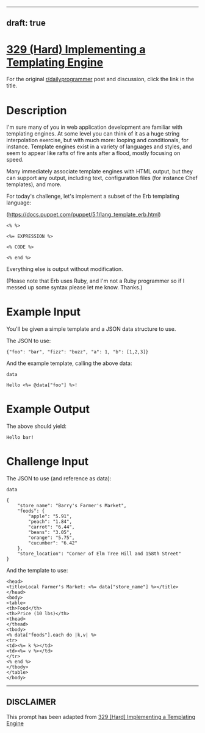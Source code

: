 ---
draft: true
----

# [329 (Hard) Implementing a Templating Engine](https://www.reddit.com/r/dailyprogrammer/comments/6xfdv3/20170901_challenge_329_hard_implementing_a/)

For the original [r/dailyprogrammer](https://www.reddit.com/r/dailyprogrammer/) post and discussion, click the link in the title.

# Description
I'm sure many of you in web application development are familiar with templating engines. At some level you can think of it as a huge string interpolation exercise, but with much more: looping and conditionals, for instance. Template engines exist in a variety of languages and styles, and seem to appear like rafts of fire ants after a flood, mostly focusing on speed. 

Many immediately associate template engines with HTML output, but they can support any output, including text, configuration files (for instance Chef templates), and more. 

For today's challenge, let's implement a subset of the Erb templating language:

(https://docs.puppet.com/puppet/5.1/lang_template_erb.html)

```
<% %>
```

```
<%= EXPRESSION %>
```

```
<% CODE %>
```

```
<% end %>
```
Everything else is output without modification. 

(Please note that Erb uses Ruby, and I'm not a Ruby programmer so if I messed up some syntax please let me know. Thanks.)

# Example Input
You'll be given a simple template and a JSON data structure to use. 

The JSON to use:


```
{"foo": "bar", "fizz": "buzz", "a": 1, "b": [1,2,3]}
```
And the example template, calling the above data:


```
data
```

```
Hello <%= @data["foo"] %>!
```
# Example Output
The above should yield:


```
Hello bar!
```
# Challenge Input
The JSON to use (and reference as data):


```
data
```

```
{
    "store_name": "Barry's Farmer's Market",
    "foods": {
        "apple": "5.91",
        "peach": "1.84",
        "carrot": "6.44",
        "beans": "3.05",
        "orange": "5.75",
        "cucumber": "6.42"
    },
    "store_location": "Corner of Elm Tree Hill and 158th Street"
}
```
And the template to use:


```
<head>
<title>Local Farmer's Market: <%= data["store_name"] %></title>
</head>
<body>
<table>
<th>Food</th>
<th>Price (10 lbs)</th>
<thead>
</thead>
<tbody>
<% data["foods"].each do |k,v| %>
<tr>
<td><%= k %></td>
<td><%= v %></td>
</tr>
<% end %>
</tbody>
</table>
</body>
```

----
## **DISCLAIMER**
This prompt has been adapted from [329 [Hard] Implementing a Templating Engine](https://www.reddit.com/r/dailyprogrammer/comments/6xfdv3/20170901_challenge_329_hard_implementing_a/
)
